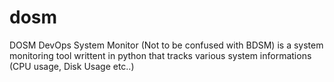 # dosm
DOSM DevOps System Monitor (Not to be confused with BDSM) is a system monitoring tool writtent in python that tracks various system informations (CPU usage, Disk Usage etc..)
